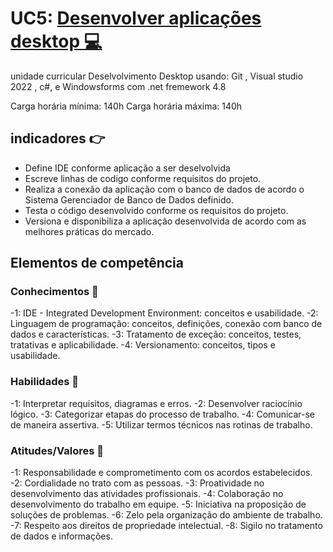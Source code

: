 # UC5: <ins>Desenvolver aplicações desktop<ins> &#128187;
unidade curricular Deselvolvimento Desktop usando: Git , Visual studio 2022 , c#, e Windowsforms com .net fremework 4.8

Carga horária mínima: 140h
Carga horária máxima: 140h

## indicadores &#128073;
- Define IDE conforme aplicação a ser deselvolvida
- Escreve linhas de codigo conforme requisitos do projeto.
- Realiza a conexão da aplicação com o banco de dados de acordo o Sistema
Gerenciador de Banco de Dados definido.
- Testa o código desenvolvido conforme os requisitos do projeto.
- Versiona e disponibiliza a aplicação desenvolvida de acordo com as melhores
práticas do mercado.

## Elementos de competência 

### Conhecimentos &#129504;

-1: IDE - Integrated Development Environment: conceitos e usabilidade.
-2: Linguagem de programação: conceitos, definições, conexão com banco de dados e características.
-3: Tratamento de exceção: conceitos, testes, tratativas e aplicabilidade.
-4: Versionamento: conceitos, tipos e usabilidade.

### Habilidades &#129302;

-1: Interpretar requisitos, diagramas e erros.
-2: Desenvolver raciocínio lógico.
-3: Categorizar etapas do processo de trabalho.
-4: Comunicar-se de maneira assertiva.
-5: Utilizar termos técnicos nas rotinas de trabalho.

### Atitudes/Valores &#128142;

-1: Responsabilidade e comprometimento com os acordos estabelecidos.
-2: Cordialidade no trato com as pessoas.
-3: Proatividade no desenvolvimento das atividades profissionais.
-4: Colaboração no desenvolvimento do trabalho em equipe.
-5: Iniciativa na proposição de soluções de problemas.
-6: Zelo pela organização do ambiente de trabalho.
-7: Respeito aos direitos de propriedade intelectual.
-8: Sigilo no tratamento de dados e informações.
